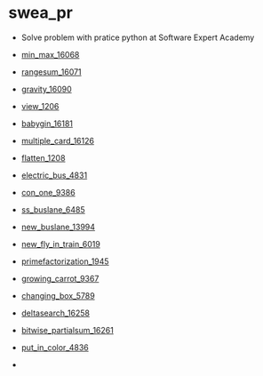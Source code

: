 # swea_pr

- Solve problem with pratice python at Software Expert Academy

- [min_max_16068](https://github.com/JeongmoRyu/swea_pr/blob/main/swea_problem/swea_min_max.md)
- [rangesum_16071](https://github.com/JeongmoRyu/swea_pr/blob/main/swea_problem/swea_range_sum.md)
- [gravity_16090](https://github.com/JeongmoRyu/swea_pr/blob/main/swea_problem/swea_gravity.md)
- [view_1206](https://github.com/JeongmoRyu/swea_pr/blob/main/swea_problem/swea_view.md)
- [babygin_16181](https://github.com/JeongmoRyu/swea_pr/blob/main/swea_problem/swea_babygin.md)
- [multiple_card_16126](https://github.com/JeongmoRyu/swea_pr/blob/main/swea_problem/swea_multiple_card.md)
- [flatten_1208](https://github.com/JeongmoRyu/swea_pr/blob/main/swea_problem/swea_flatten.md)
- [electric_bus_4831](https://github.com/JeongmoRyu/swea_pr/blob/main/swea_problem/swea_electric_bus.md)
- [con_one_9386](https://github.com/JeongmoRyu/swea_pr/blob/main/swea_problem/swea_con_one.md)
- [ss_buslane_6485](https://github.com/JeongmoRyu/swea_pr/blob/main/swea_problem/swea_ss_buslane.md)
- [new_buslane_13994](https://github.com/JeongmoRyu/swea_pr/blob/main/swea_problem/swea_new_buslane.md)
- [new_fly_in_train_6019](https://github.com/JeongmoRyu/swea_pr/blob/main/swea_problem/swea_fly_in_train.md)
- [primefactorization_1945](https://github.com/JeongmoRyu/swea_pr/blob/main/swea_problem/swea_primefactorization.md)
- [growing_carrot_9367](https://github.com/JeongmoRyu/swea_pr/blob/main/swea_problem/swea_growing_carrot.md)
- [changing_box_5789](https://github.com/JeongmoRyu/swea_pr/blob/main/swea_problem/swea_changing_box.md)
- [deltasearch_16258](https://github.com/JeongmoRyu/swea_pr/blob/main/swea_problem/swea_deltaserach.md)
- [bitwise_partialsum_16261](https://github.com/JeongmoRyu/swea_pr/blob/main/swea_problem/swea_bitwise_partial_sum.md)
- [put_in_color_4836](https://github.com/JeongmoRyu/swea_pr/blob/main/swea_problem/swea_put_in_color.md)
- 
